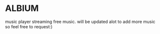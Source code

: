 # ALBIUM
music player streaming free music. will be updated alot to add more music so feel free to request:)
